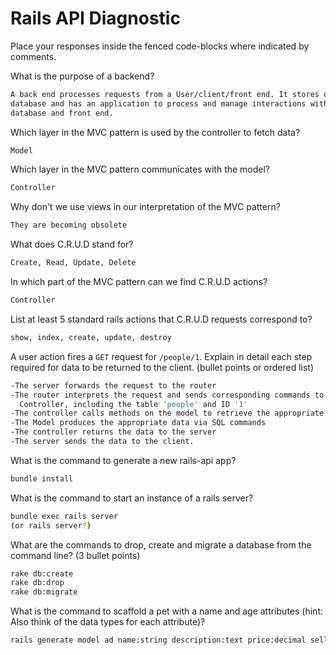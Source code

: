 # Rails API Diagnostic

Place your responses inside the fenced code-blocks where indicated by comments.

What is the purpose of a backend?

```bash
A back end processes requests from a User/client/front end. It stores data in a
database and has an application to process and manage interactions with the
database and front end.
```

Which layer in the MVC pattern is used by the controller to fetch data?

```bash
Model
```

Which layer in the MVC pattern communicates with the model?

```bash
Controller
```

Why don't we use views in our interpretation of the MVC pattern?

```bash
They are becoming obsolete
```

What does C.R.U.D stand for?

```bash
Create, Read, Update, Delete
```

In which part of the MVC pattern can we find C.R.U.D actions?

```bash
Controller
```

List at least 5 standard rails actions that C.R.U.D requests correspond to?

```bash
show, index, create, update, destroy
```

A user action fires a `GET` request for `/people/1`. Explain in detail each step
required for data to be returned to the client. (bullet points or ordered list)

```bash
-The server forwards the request to the router
-The router interprets the request and sends corresponding commands to the
  Controller, including the table 'people' and ID '1'
-The controller calls methods on the model to retrieve the appropriate data
-The Model produces the appropriate data via SQL commands
-The controller returns the data to the server
-The server sends the data to the client.
```

What is the command to generate a new rails-api app?

```bash
bundle install
```

What is the command to start an instance of a rails server?

```bash
bundle exec rails server
(or rails server?)
```

What are the commands to drop, create and migrate a database from the command
line? (3 bullet points)

```bash
rake db:create
rake db:drop
rake db:migrate
```

What is the command to scaffold a pet with a name and age attributes (hint:
Also think of the data types for each attribute)?

```bash
rails generate model ad name:string description:text price:decimal seller_id:integer email:string img_url:string
```
